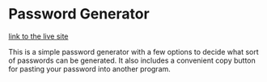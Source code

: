 # Password Generator

[link to the live site](https://shantelacker.github.io/password-generator/ "Password Generator")


This is a simple password generator with a few options to decide what sort of passwords can be generated. It also includes a convenient copy button for pasting your password into another program.
